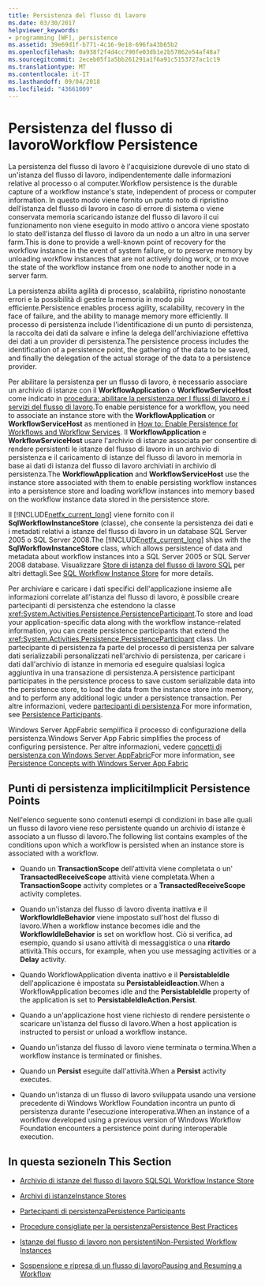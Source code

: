 ```yaml
---
title: Persistenza del flusso di lavoro
ms.date: 03/30/2017
helpviewer_keywords:
- programming [WF], persistence
ms.assetid: 39e69d1f-b771-4c16-9e18-696fa43b65b2
ms.openlocfilehash: 0a938f2f4d4cc790fe03db1e2b57862e54af48a7
ms.sourcegitcommit: 2eceb05f1a5bb261291a1f6a91c5153727ac1c19
ms.translationtype: MT
ms.contentlocale: it-IT
ms.lasthandoff: 09/04/2018
ms.locfileid: "43661009"
---
```

# <a name="workflow-persistence"></a><span data-ttu-id="f5cf9-102">Persistenza del flusso di lavoro</span><span class="sxs-lookup"><span data-stu-id="f5cf9-102">Workflow Persistence</span></span>
<span data-ttu-id="f5cf9-103">La persistenza del flusso di lavoro è l'acquisizione durevole di uno stato di un'istanza del flusso di lavoro, indipendentemente dalle informazioni relative al processo o al computer.</span><span class="sxs-lookup"><span data-stu-id="f5cf9-103">Workflow persistence is the durable capture of a workflow instance's state, independent of process or computer information.</span></span> <span data-ttu-id="f5cf9-104">In questo modo viene fornito un punto noto di ripristino dell'istanza del flusso di lavoro in caso di errore di sistema o viene conservata memoria scaricando istanze del flusso di lavoro il cui funzionamento non viene eseguito in modo attivo o ancora viene spostato lo stato dell'istanza del flusso di lavoro da un nodo a un altro in una server farm.</span><span class="sxs-lookup"><span data-stu-id="f5cf9-104">This is done to provide a well-known point of recovery for the workflow instance in the event of system failure, or to preserve memory by unloading workflow instances that are not actively doing work, or to move the state of the workflow instance from one node to another node in a server farm.</span></span>  
  
 <span data-ttu-id="f5cf9-105">La persistenza abilita agilità di processo, scalabilità, ripristino nonostante errori e la possibilità di gestire la memoria in modo più efficiente.</span><span class="sxs-lookup"><span data-stu-id="f5cf9-105">Persistence enables process agility, scalability, recovery in the face of failure, and the ability to manage memory more efficiently.</span></span> <span data-ttu-id="f5cf9-106">Il processo di persistenza include l'identificazione di un punto di persistenza, la raccolta dei dati da salvare e infine la delega dell'archiviazione effettiva dei dati a un provider di persistenza.</span><span class="sxs-lookup"><span data-stu-id="f5cf9-106">The persistence process includes the identification of a persistence point, the gathering of the data to be saved, and finally the delegation of the actual storage of the data to a persistence provider.</span></span>  
  
 <span data-ttu-id="f5cf9-107">Per abilitare la persistenza per un flusso di lavoro, è necessario associare un archivio di istanze con il **WorkflowApplication** o **WorkflowServiceHost** come indicato in [procedura: abilitare la persistenza per I flussi di lavoro e i servizi del flusso di lavoro](../../../docs/framework/windows-workflow-foundation/how-to-enable-persistence-for-workflows-and-workflow-services.md).</span><span class="sxs-lookup"><span data-stu-id="f5cf9-107">To enable persistence for a workflow, you need to associate an instance store with the **WorkflowApplication** or **WorkflowServiceHost** as mentioned in [How to: Enable Persistence for Workflows and Workflow Services](../../../docs/framework/windows-workflow-foundation/how-to-enable-persistence-for-workflows-and-workflow-services.md).</span></span> <span data-ttu-id="f5cf9-108">Il **WorkflowApplication** e **WorkflowServiceHost** usare l'archivio di istanze associata per consentire di rendere persistenti le istanze del flusso di lavoro in un archivio di persistenza e il caricamento di istanze del flusso di lavoro in memoria in base ai dati di istanza del flusso di lavoro archiviati in archivio di persistenza.</span><span class="sxs-lookup"><span data-stu-id="f5cf9-108">The **WorkflowApplication** and **WorkflowServiceHost** use the instance store associated with them to enable persisting workflow instances into a persistence store and loading workflow instances into memory based on the workflow instance data stored in the persistence store.</span></span>  
  
 <span data-ttu-id="f5cf9-109">Il [!INCLUDE[netfx_current_long](../../../includes/netfx-current-long-md.md)] viene fornito con il **SqlWorkflowInstanceStore** (classe), che consente la persistenza dei dati e i metadati relativi a istanze del flusso di lavoro in un database SQL Server 2005 o SQL Server 2008.</span><span class="sxs-lookup"><span data-stu-id="f5cf9-109">The [!INCLUDE[netfx_current_long](../../../includes/netfx-current-long-md.md)] ships with the **SqlWorkflowInstanceStore** class, which allows persistence of data and metadata about workflow instances into a SQL Server 2005 or SQL Server 2008 database.</span></span> <span data-ttu-id="f5cf9-110">Visualizzare [Store di istanza del flusso di lavoro SQL](../../../docs/framework/windows-workflow-foundation/sql-workflow-instance-store.md) per altri dettagli.</span><span class="sxs-lookup"><span data-stu-id="f5cf9-110">See [SQL Workflow Instance Store](../../../docs/framework/windows-workflow-foundation/sql-workflow-instance-store.md) for more details.</span></span>  
  
 <span data-ttu-id="f5cf9-111">Per archiviare e caricare i dati specifici dell'applicazione insieme alle informazioni correlate all'istanza del flusso di lavoro, è possibile creare partecipanti di persistenza che estendono la classe <xref:System.Activities.Persistence.PersistenceParticipant>.</span><span class="sxs-lookup"><span data-stu-id="f5cf9-111">To store and load your application-specific data along with the workflow instance-related information, you can create persistence participants that extend the <xref:System.Activities.Persistence.PersistenceParticipant> class.</span></span> <span data-ttu-id="f5cf9-112">Un partecipante di persistenza fa parte del processo di persistenza per salvare dati serializzabili personalizzati nell'archivio di persistenza, per caricare i dati dall'archivio di istanze in memoria ed eseguire qualsiasi logica aggiuntiva in una transazione di persistenza.</span><span class="sxs-lookup"><span data-stu-id="f5cf9-112">A persistence participant participates in the persistence process to save custom serializable data into the persistence store, to load the data from the instance store into memory, and to perform any additional logic under a persistence transaction.</span></span> <span data-ttu-id="f5cf9-113">Per altre informazioni, vedere [partecipanti di persistenza](../../../docs/framework/windows-workflow-foundation/persistence-participants.md).</span><span class="sxs-lookup"><span data-stu-id="f5cf9-113">For more information, see [Persistence Participants](../../../docs/framework/windows-workflow-foundation/persistence-participants.md).</span></span>  
  
 <span data-ttu-id="f5cf9-114">Windows Server AppFabric semplifica il processo di configurazione della persistenza.</span><span class="sxs-lookup"><span data-stu-id="f5cf9-114">Windows Server App Fabric simplifies the process of configuring persistence.</span></span> <span data-ttu-id="f5cf9-115">Per altre informazioni, vedere [concetti di persistenza con Windows Server AppFabric](https://go.microsoft.com/fwlink/?LinkId=201200)</span><span class="sxs-lookup"><span data-stu-id="f5cf9-115">For more information, see [Persistence Concepts with Windows Server App Fabric](https://go.microsoft.com/fwlink/?LinkId=201200)</span></span>  
  
## <a name="implicit-persistence-points"></a><span data-ttu-id="f5cf9-116">Punti di persistenza impliciti</span><span class="sxs-lookup"><span data-stu-id="f5cf9-116">Implicit Persistence Points</span></span>  
 <span data-ttu-id="f5cf9-117">Nell'elenco seguente sono contenuti esempi di condizioni in base alle quali un flusso di lavoro viene reso persistente quando un archivio di istanze è associato a un flusso di lavoro.</span><span class="sxs-lookup"><span data-stu-id="f5cf9-117">The following list contains examples of the conditions upon which a workflow is persisted when an instance store is associated with a workflow.</span></span>  
  
-   <span data-ttu-id="f5cf9-118">Quando un **TransactionScope** dell'attività viene completata o un' **TransactedReceiveScope** attività viene completata.</span><span class="sxs-lookup"><span data-stu-id="f5cf9-118">When a **TransactionScope** activity completes or a **TransactedReceiveScope** activity completes.</span></span>  
  
-   <span data-ttu-id="f5cf9-119">Quando un'istanza del flusso di lavoro diventa inattiva e il **WorkflowIdleBehavior** viene impostato sull'host del flusso di lavoro.</span><span class="sxs-lookup"><span data-stu-id="f5cf9-119">When a workflow instance becomes idle and the **WorkflowIdleBehavior** is set on workflow host.</span></span> <span data-ttu-id="f5cf9-120">Ciò si verifica, ad esempio, quando si usano attività di messaggistica o una **ritardo** attività.</span><span class="sxs-lookup"><span data-stu-id="f5cf9-120">This occurs, for example, when you use messaging activities or a **Delay** activity.</span></span>  
  
-   <span data-ttu-id="f5cf9-121">Quando WorkflowApplication diventa inattivo e il **PersistableIdle** dell'applicazione è impostata su **Persistableidleaction**.</span><span class="sxs-lookup"><span data-stu-id="f5cf9-121">When a WorkflowApplication becomes idle and the **PersistableIdle** property of the application is set to **PersistableIdleAction.Persist**.</span></span>  
  
-   <span data-ttu-id="f5cf9-122">Quando a un'applicazione host viene richiesto di rendere persistente o scaricare un'istanza del flusso di lavoro.</span><span class="sxs-lookup"><span data-stu-id="f5cf9-122">When a host application is instructed to persist or unload a workflow instance.</span></span>  
  
-   <span data-ttu-id="f5cf9-123">Quando un'istanza del flusso di lavoro viene terminata o termina.</span><span class="sxs-lookup"><span data-stu-id="f5cf9-123">When a workflow instance is terminated or finishes.</span></span>  
  
-   <span data-ttu-id="f5cf9-124">Quando un **Persist** eseguite dall'attività.</span><span class="sxs-lookup"><span data-stu-id="f5cf9-124">When a **Persist** activity executes.</span></span>  
  
-   <span data-ttu-id="f5cf9-125">Quando un'istanza di un flusso di lavoro sviluppata usando una versione precedente di Windows Workflow Foundation incontra un punto di persistenza durante l'esecuzione interoperativa.</span><span class="sxs-lookup"><span data-stu-id="f5cf9-125">When an instance of a workflow developed using a previous version of Windows Workflow Foundation encounters a persistence point during interoperable execution.</span></span>  
  
## <a name="in-this-section"></a><span data-ttu-id="f5cf9-126">In questa sezione</span><span class="sxs-lookup"><span data-stu-id="f5cf9-126">In This Section</span></span>  
  
-   [<span data-ttu-id="f5cf9-127">Archivio di istanze del flusso di lavoro SQL</span><span class="sxs-lookup"><span data-stu-id="f5cf9-127">SQL Workflow Instance Store</span></span>](../../../docs/framework/windows-workflow-foundation/sql-workflow-instance-store.md)  
  
-   [<span data-ttu-id="f5cf9-128">Archivi di istanze</span><span class="sxs-lookup"><span data-stu-id="f5cf9-128">Instance Stores</span></span>](../../../docs/framework/windows-workflow-foundation/instance-stores.md)  
  
-   [<span data-ttu-id="f5cf9-129">Partecipanti di persistenza</span><span class="sxs-lookup"><span data-stu-id="f5cf9-129">Persistence Participants</span></span>](../../../docs/framework/windows-workflow-foundation/persistence-participants.md)  
  
-   [<span data-ttu-id="f5cf9-130">Procedure consigliate per la persistenza</span><span class="sxs-lookup"><span data-stu-id="f5cf9-130">Persistence Best Practices</span></span>](../../../docs/framework/windows-workflow-foundation/persistence-best-practices.md)  
  
-   [<span data-ttu-id="f5cf9-131">Istanze del flusso di lavoro non persistenti</span><span class="sxs-lookup"><span data-stu-id="f5cf9-131">Non-Persisted Workflow Instances</span></span>](../../../docs/framework/windows-workflow-foundation/non-persisted-workflow-instances.md)  
  
-   [<span data-ttu-id="f5cf9-132">Sospensione e ripresa di un flusso di lavoro</span><span class="sxs-lookup"><span data-stu-id="f5cf9-132">Pausing and Resuming a Workflow</span></span>](../../../docs/framework/windows-workflow-foundation/pausing-and-resuming-a-workflow.md)
